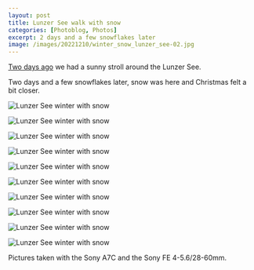 ```yaml
---
layout: post
title: Lunzer See walk with snow 
categories: [Photoblog, Photos]
excerpt: 2 days and a few snowflakes later
image: /images/20221210/winter_snow_lunzer_see-02.jpg
---
```


[Two days ago](..7lunzer_see_winter_walk) we had a sunny stroll around the Lunzer See.

Two days and a few snowflakes later, snow was here and Christmas felt a bit closer.

![Lunzer See winter with snow](../images/20221210/winter_snow_lunzer_see-01.jpg)

![Lunzer See winter with snow](../images/20221210/winter_snow_lunzer_see-02.jpg)

![Lunzer See winter with snow](../images/20221210/winter_snow_lunzer_see-03.jpg)

![Lunzer See winter with snow](../images/20221210/winter_snow_lunzer_see-04.jpg)

![Lunzer See winter with snow](../images/20221210/winter_snow_lunzer_see-05.jpg)

![Lunzer See winter with snow](../images/20221210/winter_snow_lunzer_see-06.jpg)

![Lunzer See winter with snow](../images/20221210/winter_snow_lunzer_see-07.jpg)

![Lunzer See winter with snow](../images/20221210/winter_snow_lunzer_see-08.jpg)

![Lunzer See winter with snow](../images/20221210/winter_snow_lunzer_see-09.jpg)

![Lunzer See winter with snow](../images/20221210/winter_snow_lunzer_see-10.jpg)

Pictures taken with the Sony A7C and the Sony FE 4-5.6/28-60mm.
